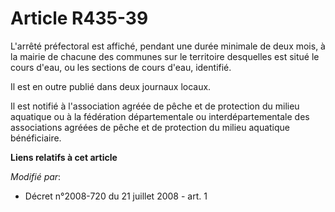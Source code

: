 # Article R435-39

L'arrêté préfectoral est affiché, pendant une durée minimale de deux mois, à la mairie de chacune des communes sur le
territoire desquelles est situé le cours d'eau, ou les sections de cours d'eau, identifié.

Il est en outre publié dans deux journaux locaux.

Il est notifié à l'association agréée de pêche et de protection du milieu aquatique ou à la fédération départementale ou
interdépartementale des associations agréées de pêche et de protection du milieu aquatique bénéficiaire.

**Liens relatifs à cet article**

_Modifié par_:

  - Décret n°2008-720 du 21 juillet 2008 - art. 1
